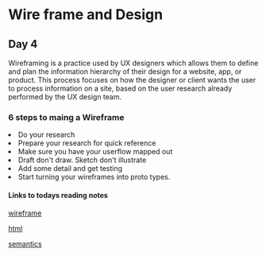 # Wire frame and Design

## Day 4

Wireframing is a practice used by UX designers which allows them to define and plan the information hierarchy of their design for a website, app, or product. This process focuses on how the designer or client wants the user to process information on a site, based on the user research already performed by the UX design team.

### 6 steps to maing a Wireframe 

<li>Do your research</li>
<li>Prepare your research for quick reference</li>
<li>Make sure you have your userflow mapped out</li>
<li>Draft don't draw. Sketch don't illustrate</li>
<li>Add some detail and get testing</li>
<li>Start turning your wireframes into proto types.
  

  
  #### Links to todays reading notes
  
  
  [wireframe](https://careerfoundry.com/en/blog/ux-design/how-to-create-your-first-wireframe/)
  
  
  [html](https://developer.mozilla.org/en-US/docs/Learn/Getting_started_with_the_web/HTML_basics)
  
 
  [semantics](https://developer.mozilla.org/en-US/docs/Glossary/Semantics)
  
  
  
  
